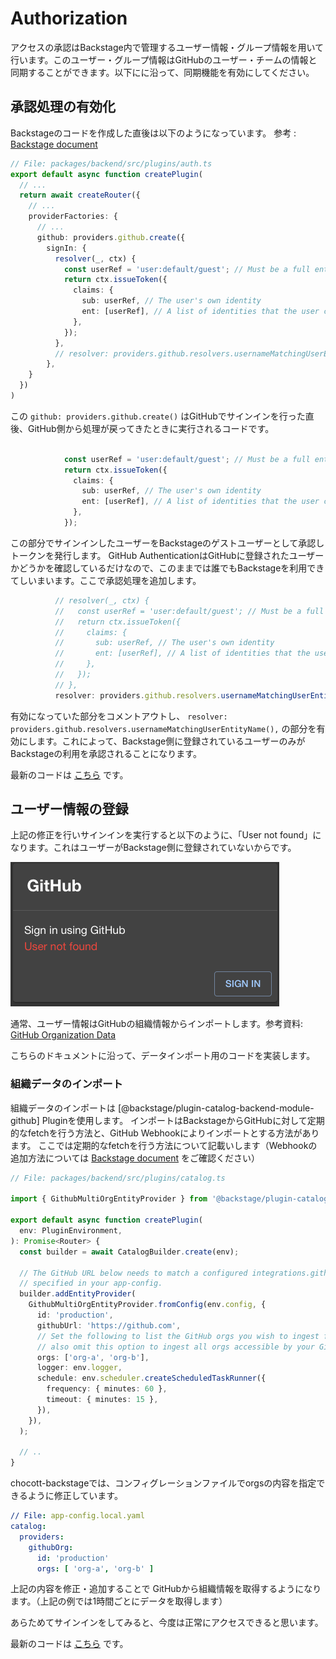 # Authorization

アクセスの承認はBackstage内で管理するユーザー情報・グループ情報を用いて行います。このユーザー・グループ情報はGitHubのユーザー・チームの情報と同期することができます。以下にに沿って、同期機能を有効にしてください。

## 承認処理の有効化

Backstageのコードを作成した直後は以下のようになっています。
参考 : [Backstage document](https://backstage.io/docs/auth/identity-resolver)


```typescript
// File: packages/backend/src/plugins/auth.ts
export default async function createPlugin(
  // ...
  return await createRouter({
    // ...
    providerFactories: {
      // ...
      github: providers.github.create({
        signIn: {
          resolver(_, ctx) {
            const userRef = 'user:default/guest'; // Must be a full entity reference
            return ctx.issueToken({
              claims: {
                sub: userRef, // The user's own identity
                ent: [userRef], // A list of identities that the user claims ownership through
              },
            });
          },
          // resolver: providers.github.resolvers.usernameMatchingUserEntityName(),
        },
    }
  })
)
```

この `github: providers.github.create()` はGitHubでサインインを行った直後、GitHub側から処理が戻ってきたときに実行されるコードです。

```typescript

            const userRef = 'user:default/guest'; // Must be a full entity reference
            return ctx.issueToken({
              claims: {
                sub: userRef, // The user's own identity
                ent: [userRef], // A list of identities that the user claims ownership through
              },
            });

```

この部分でサインインしたユーザーをBackstageのゲストユーザーとして承認しトークンを発行します。
GitHub AuthenticationはGitHubに登録されたユーザーかどうかを確認しているだけなので、このままでは誰でもBackstageを利用できてしいまいます。ここで承認処理を追加します。

```typescript
          // resolver(_, ctx) {
          //   const userRef = 'user:default/guest'; // Must be a full entity reference
          //   return ctx.issueToken({
          //     claims: {
          //       sub: userRef, // The user's own identity
          //       ent: [userRef], // A list of identities that the user claims ownership through
          //     },
          //   });
          // },
          resolver: providers.github.resolvers.usernameMatchingUserEntityName(),

```

有効になっていた部分をコメントアウトし、 `resolver: providers.github.resolvers.usernameMatchingUserEntityName(),` の部分を有効にします。これによって、Backstage側に登録されているユーザーのみがBackstageの利用を承認されることになります。

最新のコードは [こちら](https://github.com/ap-communications/chocott-backstage/blob/main/packages/backend/src/plugins/auth.ts) です。

## ユーザー情報の登録

上記の修正を行いサインインを実行すると以下のように、「User not found」になります。これはユーザーがBackstage側に登録されていないからです。

![Siginin, user not found](signin-user-not-found.png)

通常、ユーザー情報はGitHubの組織情報からインポートします。参考資料: [GitHub Organization Data](https://backstage.io/docs/integrations/github/org)

こちらのドキュメントに沿って、データインポート用のコードを実装します。

### 組織データのインポート

組織データのインポートは [@backstage/plugin-catalog-backend-module-github] Pluginを使用します。
インポートはBackstageからGitHubに対して定期的なfetchを行う方法と、GitHub Webhookによりインポートとする方法があります。
ここでは定期的なfetchを行う方法について記載いします（Webhookの追加方法については [Backstage document](https://backstage.io/docs/integrations/github/org/#installation-with-events-support) をご確認ください）


```typescript
// File: packages/backend/src/plugins/catalog.ts

import { GithubMultiOrgEntityProvider } from '@backstage/plugin-catalog-backend-module-github';

export default async function createPlugin(
  env: PluginEnvironment,
): Promise<Router> {
  const builder = await CatalogBuilder.create(env);

  // The GitHub URL below needs to match a configured integrations.github entry
  // specified in your app-config.
  builder.addEntityProvider(
    GithubMultiOrgEntityProvider.fromConfig(env.config, {
      id: 'production',
      githubUrl: 'https://github.com',
      // Set the following to list the GitHub orgs you wish to ingest from. You can
      // also omit this option to ingest all orgs accessible by your GitHub integration
      orgs: ['org-a', 'org-b'],
      logger: env.logger,
      schedule: env.scheduler.createScheduledTaskRunner({
        frequency: { minutes: 60 },
        timeout: { minutes: 15 },
      }),
    }),
  );

  // ..
}

```


chocott-backstageでは、コンフィグレーションファイルでorgsの内容を指定できるように修正しています。

```yaml
// File: app-config.local.yaml
catalog:
  providers:
    githubOrg:
      id: 'production'
      orgs: [ 'org-a', 'org-b' ]

```

上記の内容を修正・追加することで GitHubから組織情報を取得するようになります。（上記の例では1時間ごとにデータを取得します）

あらためてサインインをしてみると、今度は正常にアクセスできると思います。

最新のコードは [こちら](https://github.com/ap-communications/chocott-backstage/blob/main/packages/backend/src/plugins/catalog.ts) です。
